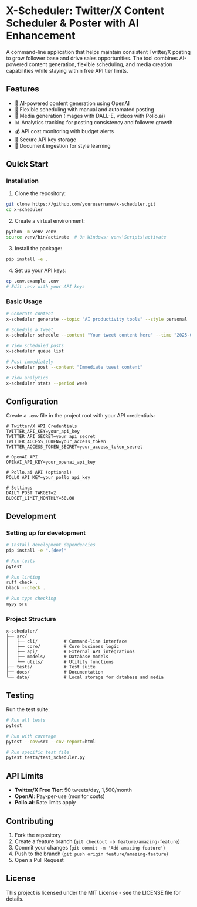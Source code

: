 # X-Scheduler: Twitter/X Content Scheduler & Poster with AI Enhancement

A command-line application that helps maintain consistent Twitter/X posting to grow follower base and drive sales opportunities. The tool combines AI-powered content generation, flexible scheduling, and media creation capabilities while staying within free API tier limits.

## Features

- 🤖 AI-powered content generation using OpenAI
- 📅 Flexible scheduling with manual and automated posting
- 🎨 Media generation (images with DALL-E, videos with Pollo.ai)
- 📊 Analytics tracking for posting consistency and follower growth
- 💰 API cost monitoring with budget alerts
- 🔐 Secure API key storage
- 📝 Document ingestion for style learning

## Quick Start

### Installation

1. Clone the repository:
```bash
git clone https://github.com/yourusername/x-scheduler.git
cd x-scheduler
```

2. Create a virtual environment:
```bash
python -m venv venv
source venv/bin/activate  # On Windows: venv\Scripts\activate
```

3. Install the package:
```bash
pip install -e .
```

4. Set up your API keys:
```bash
cp .env.example .env
# Edit .env with your API keys
```

### Basic Usage

```bash
# Generate content
x-scheduler generate --topic "AI productivity tools" --style personal

# Schedule a tweet
x-scheduler schedule --content "Your tweet content here" --time "2025-07-11 09:00"

# View scheduled posts
x-scheduler queue list

# Post immediately
x-scheduler post --content "Immediate tweet content"

# View analytics
x-scheduler stats --period week
```

## Configuration

Create a `.env` file in the project root with your API credentials:

```env
# Twitter/X API Credentials
TWITTER_API_KEY=your_api_key
TWITTER_API_SECRET=your_api_secret
TWITTER_ACCESS_TOKEN=your_access_token
TWITTER_ACCESS_TOKEN_SECRET=your_access_token_secret

# OpenAI API
OPENAI_API_KEY=your_openai_api_key

# Pollo.ai API (optional)
POLLO_API_KEY=your_pollo_api_key

# Settings
DAILY_POST_TARGET=2
BUDGET_LIMIT_MONTHLY=50.00
```

## Development

### Setting up for development

```bash
# Install development dependencies
pip install -e ".[dev]"

# Run tests
pytest

# Run linting
ruff check .
black --check .

# Run type checking
mypy src
```

### Project Structure

```
x-scheduler/
├── src/
│   ├── cli/          # Command-line interface
│   ├── core/         # Core business logic
│   ├── api/          # External API integrations
│   ├── models/       # Database models
│   └── utils/        # Utility functions
├── tests/            # Test suite
├── docs/             # Documentation
└── data/             # Local storage for database and media
```

## Testing

Run the test suite:

```bash
# Run all tests
pytest

# Run with coverage
pytest --cov=src --cov-report=html

# Run specific test file
pytest tests/test_scheduler.py
```

## API Limits

- **Twitter/X Free Tier**: 50 tweets/day, 1,500/month
- **OpenAI**: Pay-per-use (monitor costs)
- **Pollo.ai**: Rate limits apply

## Contributing

1. Fork the repository
2. Create a feature branch (`git checkout -b feature/amazing-feature`)
3. Commit your changes (`git commit -m 'Add amazing feature'`)
4. Push to the branch (`git push origin feature/amazing-feature`)
5. Open a Pull Request

## License

This project is licensed under the MIT License - see the LICENSE file for details.